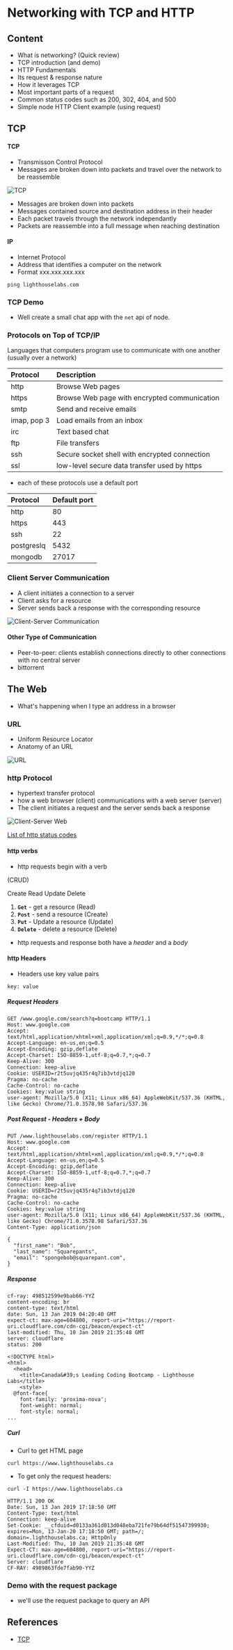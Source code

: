 # Networking with TCP and HTTP

## Content

- What is networking? (Quick review)
- TCP introduction (and demo)
- HTTP Fundamentals
- Its request & response nature
- How it leverages TCP
- Most important parts of a request
- Common status codes such as 200, 302, 404, and 500
- Simple node HTTP Client example (using request)


## TCP

#### TCP

- Transmisson Control Protocol
- Messages are broken down into packets and travel over the network to be reassemble

![TCP](./tcp.png)

- Messages are broken down into packets
- Messages contained source and destination address in their header
- Each packet travels through the network independantly
- Packets are reassemble into a full message when reaching destination

#### IP

- Internet Protocol
- Address that identifies a computer on the network
- Format xxx.xxx.xxx.xxx

`ping lighthouselabs.com`

### TCP Demo

- Well create a small chat app with the `net` api of node.

### Protocols on Top of TCP/IP

Languages that computers program use to communicate with one another (usually over a network)

| Protocol    | Description                                   |
| :---------- | :-------------------------------------------- |
| http        | Browse Web pages                              |
| https       | Browse Web page with encrypted communication  |
| smtp        | Send and receive emails                       |
| imap, pop 3 | Load emails from an inbox                     |
| irc         | Text based chat                               |
| ftp         | File transfers                                |
| ssh         | Secure socket shell with encrypted connection |
| ssl         | low-level secure data transfer used by https  |

- each of these protocols use a default port

| Protocol   | Default port |
| :--------- | :----------- |
| http       | 80           |
| https      | 443          |
| ssh        | 22           |
| postgreslq | 5432         |
| mongodb    | 27017        |

### Client Server Communication

- A client initiates a connection to a server
- Client asks for a resource
- Server sends back a response with the corresponding resource

![Client-Server Communication](./client-server.png)

#### Other Type of Communication

- Peer-to-peer: clients establish connections directly to other connections with no central server
- bittorrent

## The Web

- What's happening when I type an address in a browser

### URL

- Uniform Resource Locator
- Anatomy of an URL

![URL](./url.png)

### http Protocol

- hypertext transfer protocol
- how a web browser (client) communications with a web server (server)
- The client initiates a request and the server sends back a response

![Client-Server Web](./client-server-web.png)

[List of http status codes](https://en.wikipedia.org/wiki/List_of_HTTP_status_codes)

#### http verbs

- http requests begin with a verb

(CRUD)

Create
Read
Update
Delete

1. **`Get`** - get a resource (Read)
2. **`Post`** - send a resource (Create)
3. **`Put`** - Update a resource (Update)
4. **`Delete`** - delete a resource (Delete)

- http requests and response both have a _header_ and a _body_

#### http Headers

- Headers use key value pairs

`key: value`

##### Request Headers

```
GET /www.google.com/search?q=bootcamp HTTP/1.1
Host: www.google.com
Accept: text/html,application/xhtml+xml,application/xml;q=0.9,*/*;q=0.8
Accept-Language: en-us,en;q=0.5
Accept-Encoding: gzip,deflate
Accept-Charset: ISO-8859-1,utf-8;q=0.7,*;q=0.7
Keep-Alive: 300
Connection: keep-alive
Cookie: USERID=r2t5uvjq435r4q7ib3vtdjq120
Pragma: no-cache
Cache-Control: no-cache
Cookies: key:value string
user-agent: Mozilla/5.0 (X11; Linux x86_64) AppleWebKit/537.36 (KHTML, like Gecko) Chrome/71.0.3578.98 Safari/537.36
```

##### Post Request - Headers + Body

```
PUT /www.lighthouselabs.com/register HTTP/1.1
Host: www.google.com
Accept: text/html,application/xhtml+xml,application/xml;q=0.9,*/*;q=0.8
Accept-Language: en-us,en;q=0.5
Accept-Encoding: gzip,deflate
Accept-Charset: ISO-8859-1,utf-8;q=0.7,*;q=0.7
Keep-Alive: 300
Connection: keep-alive
Cookie: USERID=r2t5uvjq435r4q7ib3vtdjq120
Pragma: no-cache
Cache-Control: no-cache
Cookies: key:value string
user-agent: Mozilla/5.0 (X11; Linux x86_64) AppleWebKit/537.36 (KHTML, like Gecko) Chrome/71.0.3578.98 Safari/537.36
Content-Type: application/json

{
  "first_name": "Bob",
  "last_name": "Squarepants",
  "email": "spongebob@squarepant.com",
}
```

##### Response

```
cf-ray: 498512599e9bab66-YYZ
content-encoding: br
content-type: text/html
date: Sun, 13 Jan 2019 04:20:40 GMT
expect-ct: max-age=604800, report-uri="https://report-uri.cloudflare.com/cdn-cgi/beacon/expect-ct"
last-modified: Thu, 10 Jan 2019 21:35:48 GMT
server: cloudflare
status: 200

<!DOCTYPE html>
<html>
  <head>
    <title>Canada&#39;s Leading Coding Bootcamp - Lighthouse Labs</title>
    <style>
  @font-face{
  	font-family: 'proxima-nova';
  	font-weight: normal;
  	font-style: normal;
...
```

##### Curl

- Curl to get HTML page

`curl https://www.lighthouselabs.ca`

- To get only the request headers:

`curl -I https://www.lighthouselabs.ca`

```
HTTP/1.1 200 OK
Date: Sun, 13 Jan 2019 17:18:50 GMT
Content-Type: text/html
Connection: keep-alive
Set-Cookie: __cfduid=d0133a361d013d048eba721fe79b64df51547399930; expires=Mon, 13-Jan-20 17:18:50 GMT; path=/; domain=.lighthouselabs.ca; HttpOnly
Last-Modified: Thu, 10 Jan 2019 21:35:48 GMT
Expect-CT: max-age=604800, report-uri="https://report-uri.cloudflare.com/cdn-cgi/beacon/expect-ct"
Server: cloudflare
CF-RAY: 4989863fde7fab90-YYZ
```

### Demo with the request package

- we'll use the request package to query an API

## References

- [TCP](https://www.javatpoint.com/computer-network-tcp-ip-model)
